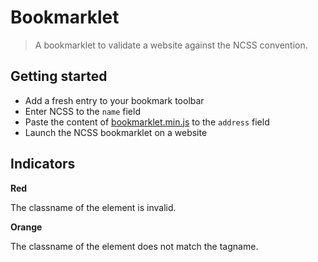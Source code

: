 Bookmarklet
===========

> A bookmarklet to validate a website against the NCSS convention.


Getting started
---------------

- Add a fresh entry to your bookmark toolbar
- Enter NCSS to the <code>name</code> field
- Paste the content of [bookmarklet.min.js](/dist/scripts/bookmarklet.min.js) to the <code>address</code> field
- Launch the NCSS bookmarklet on a website


Indicators
----------

**Red**

The classname of the element is invalid.

**Orange**

The classname of the element does not match the tagname.
